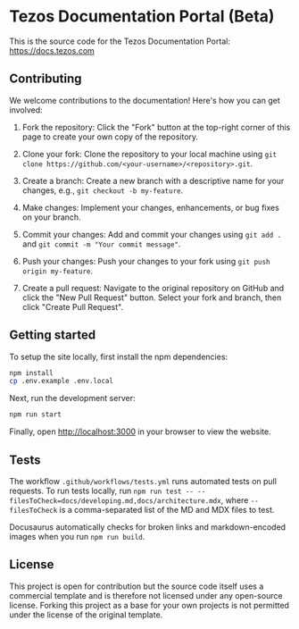 # Tezos Documentation Portal (Beta)

This is the source code for the Tezos Documentation Portal: https://docs.tezos.com

## Contributing

We welcome contributions to the documentation! Here's how you can get involved:

1. Fork the repository: Click the "Fork" button at the top-right corner of this page to create your own copy of the repository.

2. Clone your fork: Clone the repository to your local machine using `git clone https://github.com/<your-username>/<repository>.git`.

3. Create a branch: Create a new branch with a descriptive name for your changes, e.g., `git checkout -b my-feature`.

4. Make changes: Implement your changes, enhancements, or bug fixes on your branch.

5. Commit your changes: Add and commit your changes using `git add .` and `git commit -m "Your commit message"`.

6. Push your changes: Push your changes to your fork using `git push origin my-feature`.

7. Create a pull request: Navigate to the original repository on GitHub and click the "New Pull Request" button. Select your fork and branch, then click "Create Pull Request".

## Getting started

To setup the site locally, first install the npm dependencies:

```bash
npm install
cp .env.example .env.local
```

Next, run the development server:

```bash
npm run start
```

Finally, open [http://localhost:3000](http://localhost:3000) in your browser to view the website.

## Tests

The workflow `.github/workflows/tests.yml` runs automated tests on pull requests.
To run tests locally, run `npm run test -- --filesToCheck=docs/developing.md,docs/architecture.mdx`, where `--filesToCheck` is a comma-separated list of the MD and MDX files to test.

Docusaurus automatically checks for broken links and markdown-encoded images when you run `npm run build`.

## License

This project is open for contribution but the source code itself uses a commercial template and is therefore not licensed under any open-source license. Forking this project as a base for your own projects is not permitted under the license of the original template.
